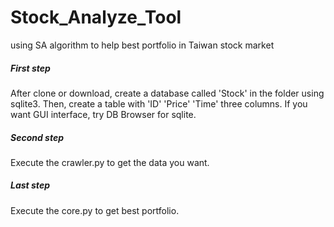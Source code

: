 # Stock_Analyze_Tool
using SA algorithm to help best portfolio in Taiwan stock market

##### First step

After clone or download, create a database called 'Stock' in the folder using sqlite3.
Then, create a table with 'ID' 'Price' 'Time' three columns.
If you want GUI interface, try DB Browser for sqlite.

##### Second step

Execute the crawler.py to get the data you want.

##### Last step

Execute the core.py to get best portfolio.
